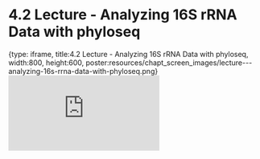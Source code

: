 # 4.2 Lecture - Analyzing 16S rRNA Data with phyloseq
 
{type: iframe, title:4.2 Lecture - Analyzing 16S rRNA Data with phyloseq, width:800, height:600, poster:resources/chapt_screen_images/lecture---analyzing-16s-rrna-data-with-phyloseq.png}
![](https://sayumiyork.github.io/miniCURE-16S_Test/lecture---analyzing-16s-rrna-data-with-phyloseq.html)
 

 
